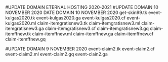 #UPDATE DOMAIN ETERNAL HOSTING 2020-2021
#UPDATE DOMAIN 10 NOVEMBER 2020
DATE DOMAIN 10 NOVEMBER 2020
get-skin99.tk
event-kulgas2020.tk 
event-kulgas2020.ga
event-kulgas2020.cf
event-kulgas2020.ml
claim-itemgratisnew3.tk 
claim-itemgratisnew3.ml 
claim-itemgratisnew3.ga 
claim-itemgratisnew3.cf 
claim-itemgratisnew3.gq 
claim-itemffnew.tk 
claim-itemffnew.ml 
claim-itemffnew.ga 
claim-itemffnew.cf 
claim-itemffnew.gq

#UPDATE DOMAIN 9 NOVEMBER 2020
event-claim2.tk
event-claim2.cf
event-claim2.ml
event-claim2.gq
event-clain2.ga